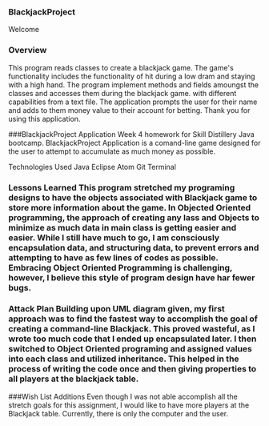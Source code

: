 ### BlackjackProject

Welcome
### Overview
This program reads classes to create a blackjack game. The game's functionality includes the functionality of hit during a low dram and staying with a high hand.  The program implement methods and fields amoungst the classes and accesses them during the blackjack game. with different capabilities from a text file. The application prompts the user for their name and adds to them money value to their account for betting.  Thank you for using this application.

###BlackjackProject Application Week 4 homework for Skill Distillery Java bootcamp. BlackjackProject Application is a comand-line game designed for the user to attempt to accumulate as much money as possible.

Technologies Used Java Eclipse Atom Git Terminal

### Lessons Learned This program stretched my programing designs to have the objects associated with Blackjack game to store more information about the game. In Objected Oriented programming, the approach of creating any lass and Objects to minimize as much data in main class is getting easier and easier.  While I  still have much to go, I am consciously encapsulation data, and structuring data, to prevent errors and attempting to have as few lines of codes as possible. Embracing Object Oriented Programming is challenging, however, I believe this style of program design have har fewer bugs.


### Attack Plan Building upon UML diagram given, my first approach was to find the fastest way to accomplish the goal of creating a command-line Blackjack.  This proved wasteful, as I wrote too much code that I ended up encapsulated later.  I then switched to Object Oriented programing and assigned values into each class and utilized inheritance.  This helped in the process of writing the code once and then giving properties to all players at the blackjack table.

###Wish List Additions Even though I was not able accomplish all the stretch goals for this assignment, I would like to have more players at the Blackjack table.  Currently, there is only the computer and the user.
